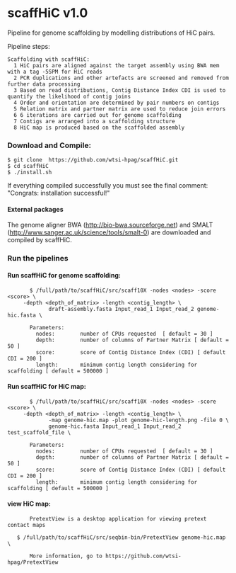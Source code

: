 # scaffHiC v1.0
Pipeline for genome scaffolding by modelling distributions of HiC pairs.

Pipeline steps:
        
    Scaffolding with scaffHiC:
      1 HiC pairs are aligned against the target assembly using BWA mem with a tag -5SPM for HiC reads
      2 PCR duplications and other artefacts are screened and removed from further data processing
      3 Based on read distributions, Contig Distance Index CDI is used to quantify the likelihood of contig joins
      4 Order and orientation are determined by pair numbers on contigs
      5 Relation matrix and partner matrix are used to reduce join errors
      6 6 iterations are carried out for genome scaffolding
      7 Contigs are arranged into a scaffolding structure
      8 HiC map is produced based on the scaffolded assembly

### Download and Compile:

    $ git clone  https://github.com/wtsi-hpag/scaffHiC.git 
    $ cd scaffHiC
    $ ./install.sh
		
If everything compiled successfully you must see the final comment: 
		"Congrats: installation successful!"		


#### External packages
The genome aligner BWA (http://bio-bwa.sourceforge.net) and SMALT (http://www.sanger.ac.uk/science/tools/smalt-0) are downloaded and compiled by scaffHiC.

### Run the pipelines

#### Run scaffHiC for genome scaffolding:
           $ /full/path/to/scaffHiC/src/scaff10X -nodes <nodes> -score <score> \
	   	 -depth <depth_of_matrix> -length <contig_length> \
                 draft-assembly.fasta Input_read_1 Input_read_2 genome-hic.fasta \
           
	       Parameters:
             nodes:        number of CPUs requested  [ default = 30 ]
             depth:        number of columns of Partner Matrix [ default = 50 ]
             score:        score of Contig Distance Index (CDI) [ default CDI = 200 ]
             length:       minimum contig length considering for scaffolding [ default = 500000 ]


#### Run scaffHiC for HiC map:
           $ /full/path/to/scaffHiC/src/scaff10X -nodes <nodes> -score <score> \
	   	 -depth <depth_of_matrix> -length <contig_length> \
                 -map genome-hic.map -plot genome-hic-length.png -file 0 \ 
                 genome-hic.fasta Input_read_1 Input_read_2 test_scaffold_file \
           
	       Parameters:
             nodes:        number of CPUs requested  [ default = 30 ]
             depth:        number of columns of Partner Matrix [ default = 50 ]
             score:        score of Contig Distance Index (CDI) [ default CDI = 200 ]
             length:       minimum contig length considering for scaffolding [ default = 500000 ]


#### view HiC map:
           PretextView is a desktop application for viewing pretext contact maps
           
	   $ /full/path/to/scaffHiC/src/seqbin-bin/PretextView genome-hic.map \
	    
           More information, go to https://github.com/wtsi-hpag/PretextView
        

